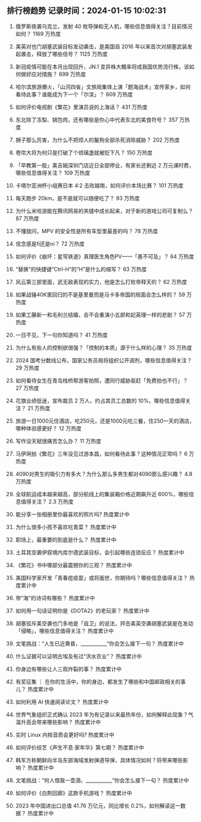 
## 排行榜趋势 记录时间：2024-01-15 10:02:31
  
  1. 俄罗斯夜袭乌克兰，发射 40 枚导弹和无人机，哪些信息值得关注？目前情况如何？ 1169 万热度
    
  2. 美英对也门胡塞武装目标发动袭击，是美国自 2016 年以来首次对胡塞武装发起袭击，释放了哪些信号？ 1125 万热度
    
  3. 新冠疫情可能在本月出现回升，JN.1 变异株大概率将成我国优势流行株，该如何做好应对措施？ 699 万热度
    
  4. 哈尔滨旅游爆火，「山河四省」文旅局集体上演「题海战术」宣传家乡，如何看待此事？谁能成为下一个「尔滨」？ 609 万热度
    
  5. 如何评价电视剧《繁花》里演员说的上海话？ 431 万热度
    
  6. 东北除了冻梨、锅包肉，还有哪些是你心中代表东北的美食符号？ 357 万热度
    
  7. 狮子那么厉害，为什么不把烦人的鬣狗全部杀死消除威胁？ 202 万热度
    
  8. 卷帘大将为何只是打破了个琉璃盏就被贬下凡？ 150 万热度
    
  9. 「早教第一股」美吉姆深圳门店近日全部停业，有家长还剩近 2 万元课时费，哪些信息值得关注？ 109 万热度
    
  10. 卡塔尔亚洲杯小组赛日本 4:2 击败越南，如何评价本场比赛？ 101 万热度
    
  11. 每天跑步 20km，是不是就可以随便吃了？ 93 万热度
    
  12. 为什么米哈游能在腾讯网易的夹缝中成长起来，对于新的游戏公司可复制么？ 87 万热度
    
  13. 不懂就问，MPV 的安全性是所有车型里最差的吗？ 78 万热度
    
  14. 信念感是fi还是ni？ 72 万热度
    
  15. 如何评价《崩坏：星穹铁道》真理医生角色PV——「愚不可及」？ 64 万热度
    
  16. “替换”的快捷键“Ctrl-H”的“H”是什么的缩写？ 63 万热度
    
  17. 风云第三部里面，武无敌表现的实力，他是怎么打败帝释天的？ 62 万热度
    
  18. 如果战锤40K里回归的不是基里曼而是马卡多帝国的局面会怎么样的？ 59 万热度
    
  19. 如果工藤新一和毛利兰结婚，会不会重演小五郎和妃英理一样的悲剧？ 57 万热度
    
  20. 一日不见，下一句你知道吗？ 41 万热度
    
  21. 为什么有些人的控制欲很强？「控制的本质」源于什么样的心理？ 35 万热度
    
  22. 2024 国考分数线公布，国家公务员局将组织公开调剂，哪些信息值得关注？ 29 万热度
    
  23. 如何看待女生在青岛栈桥帮游客拍照，遭同行威胁驱赶「免费拍也不行」？ 27 万热度
    
  24. 花旗业绩低迷，宣布裁员 2 万人，约占其员工总数的 10%，哪些信息值得关注？ 21 万热度
    
  25. 旅游一日1000元住酒店，吃250元，还是1000元吃三餐，住250一天的酒店，哪种体验感更好？ 12 万热度
    
  26. 写作没天赋很痛苦怎么办？ 11 万热度
    
  27. 马伊琍拍《繁花》三年没见过游本昌，如何看待此事？这种情况正常吗？ 6 万热度
    
  28. 4090对男生的吸引力有多大？为什么那么多男生都对4090那么感兴趣？ 4.8 万热度
    
  29. 全球航运成本越来越高，部分航线上的集装箱价格近期飙升近 600%，哪些信息值得关注？ 2.3 万热度
    
  30. 能分享一张相册里你最喜欢的照片吗? 热度累计中
    
  31. 为什么很多小孩不喜欢吃青菜？ 热度累计中
    
  32. 职场上，最重要的到底是什么？ 热度累计中
    
  33. 土耳其空袭伊叙境内库尔德武装目标，会引起哪些连锁反应？ 热度累计中
    
  34. 《繁花》书中哪部分最震撼你的三观？ 热度累计中
    
  35. 美国科学家开发「青春痘疫苗」或将面世，你期待吗？哪些信息值得关注？ 热度累计中
    
  36. 带“海”的诗词有哪些？ 热度累计中
    
  37. 如何用一句话证明你是《DOTA2》的老玩家？ 热度累计中
    
  38. 胡塞驳斥美空袭也门多地是「自卫」的说法，抨击美英空袭胡塞武装是在发动「侵略」，哪些信息值得关注？ 热度累计中
    
  39. 文笔挑战：“人生已近黄昏，___________”你会怎么接下一句？ 热度累计中
    
  40. 什么证据可以证明古埃及有过“洪水农业”？ 热度累计中
    
  41. 你身边有哪些让人三观炸裂的事？ 热度累计中
    
  42. 有奖征集 ｜ 在你的生活中，你的身边，都发生了哪些和中国邮政相关的事儿？ 热度累计中
    
  43. 如何利用 AI 快速阅读论文？ 热度累计中
    
  44. 世界气象组织正式确认 2023 年为有记录以来最热年份，如何解释此现象？气温升高会带来哪些影响？ 热度累计中
    
  45. 实时 Linux 内核音质会更好吗? 热度累计中
    
  46. 如何评价综艺《声生不息·家年华》第七期？ 热度累计中
    
  47. 韩军方称朝鲜向半岛东部海域发射弹道导弹，具体情况如何？将带来哪些影响？ 热度累计中
    
  48. 文笔挑战：“何人借我一壶酒，___________”你会怎么接下一句？ 热度累计中
    
  49. 如何评价《白荆回廊》这款手机游戏？ 热度累计中
    
  50. 2023 年中国进出口总值 41.76 万亿元，同比增长 0.2%，如何解读这一数据？ 热度累计中
    